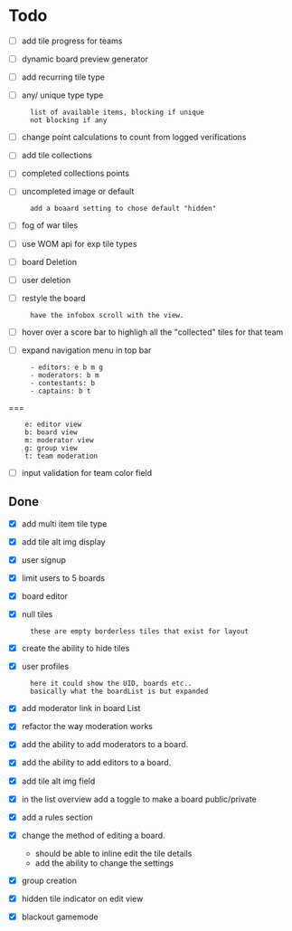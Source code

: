 # Todo

- [ ] add tile progress for teams
- [ ] dynamic board preview generator
- [ ] add recurring tile type
- [ ] any/ unique type type

        list of available items, blocking if unique
        not blocking if any

- [ ] change point calculations to count from logged verifications
- [ ] add tile collections
- [ ] completed collections points
- [ ] uncompleted image or default

        add a boaard setting to chose default "hidden"

- [ ] fog of war tiles
- [ ] use WOM api for exp tile types
- [ ] board Deletion
- [ ] user deletion
- [ ] restyle the board

        have the infobox scroll with the view.

- [ ] hover over a score bar to highligh all the "collected" tiles for that team
- [ ] expand navigation menu in top bar

        - editors: e b m g
        - moderators: b m
        - contestants: b
        - captains: b t

===

        e: editor view
        b: board view
        m: moderator view
        g: group view
        t: team moderation

- [ ] input validation for team color field

## Done

- [x] add multi item tile type
- [x] add tile alt img display
- [x] user signup
- [x] limit users to 5 boards
- [x] board editor
- [x] null tiles

        these are empty borderless tiles that exist for layout

- [x] create the ability to hide tiles
- [x] user profiles

        here it could show the UID, boards etc..
        basically what the boardList is but expanded

- [x] add moderator link in board List
- [x] refactor the way moderation works
- [x] add the ability to add moderators to a board.
- [x] add the ability to add editors to a board.
- [x] add tile alt img field
- [x] in the list overview add a toggle to make a board public/private
- [x] add a rules section
- [x] change the method of editing a board.

  - should be able to inline edit the tile details
  - add the ability to change the settings

- [x] group creation
- [x] hidden tile indicator on edit view

- [x] blackout gamemode

